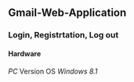 <h2>Gmail-Web-Application</h2>
<h3>Login, Registrtation, Log out</h3>
<h4><p><strong>Hardware</strong></p></h4>
<em>PC</em></strong>
Version OS
<em>Windows 8.1<em/>
  
  
